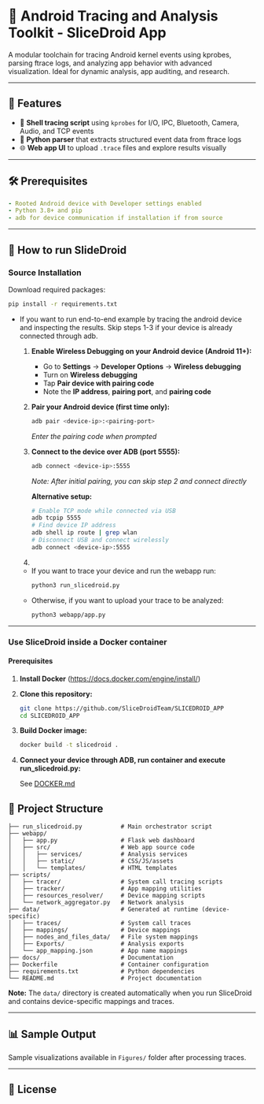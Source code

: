 # 📱 Android Tracing and Analysis Toolkit - SliceDroid App

A modular toolchain for tracing Android kernel events using kprobes, parsing ftrace logs, and analyzing app behavior with advanced visualization. Ideal for dynamic analysis, app auditing, and research.

---

## 🚀 Features

- 🐚 **Shell tracing script** using `kprobes` for I/O, IPC, Bluetooth, Camera, Audio, and TCP events
- 🧠 **Python parser** that extracts structured event data from ftrace logs
- 🌐 **Web app UI** to upload `.trace` files and explore results visually

---

## 🛠️ Prerequisites
```yaml
- Rooted Android device with Developer settings enabled
- Python 3.8+ and pip
- adb for device communication if installation if from source
```

---

## 🏃 How to run SlideDroid

### Source Installation
Download required packages:
```bash
pip install -r requirements.txt
```
* If you want to run end-to-end example by tracing the android device and inspecting the results.
Skip steps 1-3 if your device is already connected through adb.

    1. **Enable Wireless Debugging on your Android device (Android 11+):**
       - Go to **Settings** → **Developer Options** → **Wireless debugging**
       - Turn on **Wireless debugging**
       - Tap **Pair device with pairing code**
       - Note the **IP address**, **pairing port**, and **pairing code**
       
    2. **Pair your Android device (first time only):**  
        ```bash
        adb pair <device-ip>:<pairing-port>
        ```
        *Enter the pairing code when prompted*
        
    3. **Connect to the device over ADB (port 5555):**
        ```bash
        adb connect <device-ip>:5555
        ```
        *Note: After initial pairing, you can skip step 2 and connect directly*
        
        **Alternative setup:**
        ```bash
        # Enable TCP mode while connected via USB
        adb tcpip 5555
        # Find device IP address
        adb shell ip route | grep wlan
        # Disconnect USB and connect wirelessly
        adb connect <device-ip>:5555
        ```
    4. 
    * If you want to trace your device and run the webapp run:
        ```bash
        python3 run_slicedroid.py
        ```
    * Otherwise, if you want to upload your trace to be analyzed:
        ```bash
        python3 webapp/app.py
        ```
---

### Use SliceDroid inside a Docker container

#### **Prerequisites**
1. **Install Docker** (https://docs.docker.com/engine/install/)
2. **Clone this repository:**
   ```bash
   git clone https://github.com/SliceDroidTeam/SLICEDROID_APP
   cd SLICEDROID_APP
   ```
3. **Build Docker image:**
   ```bash
   docker build -t slicedroid .
   ```
4. **Connect your device through ADB, run container and execute run_slicedroid.py:**
   
      See [DOCKER.md](DOCKER.md)



## 📁 Project Structure
```
├── run_slicedroid.py           # Main orchestrator script
├── webapp/
│   ├── app.py                  # Flask web dashboard
│   ├── src/                    # Web app source code
│   │   ├── services/           # Analysis services
│   │   ├── static/             # CSS/JS/assets
│   │   └── templates/          # HTML templates
├── scripts/
│   ├── tracer/                 # System call tracing scripts
│   ├── tracker/                # App mapping utilities
│   ├── resources_resolver/     # Device mapping scripts
│   └── network_aggregator.py   # Network analysis
├── data/                       # Generated at runtime (device-specific)
│   ├── traces/                 # System call traces
│   ├── mappings/               # Device mappings
│   ├── nodes_and_files_data/   # File system mappings
│   ├── Exports/                # Analysis exports
│   └── app_mapping.json        # App name mappings
├── docs/                       # Documentation
├── Dockerfile                  # Container configuration
├── requirements.txt            # Python dependencies
└── README.md                   # Project documentation
```

**Note:** The `data/` directory is created automatically when you run SliceDroid and contains device-specific mappings and traces.

---

## 📊 Sample Output
Sample visualizations available in `Figures/` folder after processing traces.

---

## 📄 License
```

```
